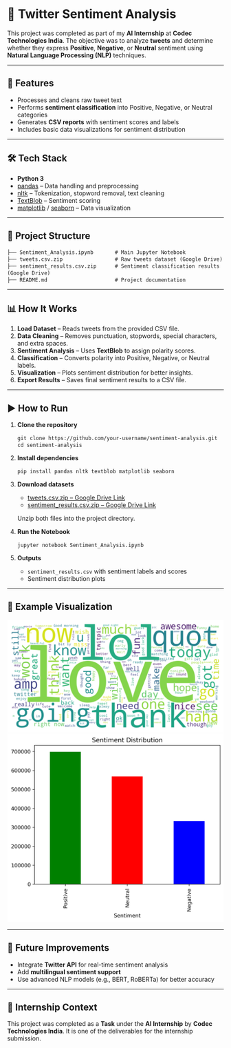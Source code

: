 # 📝 Twitter Sentiment Analysis

This project was completed as part of my **AI Internship** at **Codec Technologies India**.
The objective was to analyze **tweets** and determine whether they express **Positive**, **Negative**, or **Neutral** sentiment using **Natural Language Processing (NLP)** techniques.

---

## 🚀 Features

* Processes and cleans raw tweet text
* Performs **sentiment classification** into Positive, Negative, or Neutral categories
* Generates **CSV reports** with sentiment scores and labels
* Includes basic data visualizations for sentiment distribution

---

## 🛠️ Tech Stack

* **Python 3**
* [pandas](https://pandas.pydata.org/) – Data handling and preprocessing
* [nltk](https://www.nltk.org/) – Tokenization, stopword removal, text cleaning
* [TextBlob](https://textblob.readthedocs.io/) – Sentiment scoring
* [matplotlib](https://matplotlib.org/) / [seaborn](https://seaborn.pydata.org/) – Data visualization

---

## 📂 Project Structure

```
├── Sentiment_Analysis.ipynb       # Main Jupyter Notebook
├── tweets.csv.zip                 # Raw tweets dataset (Google Drive)
├── sentiment_results.csv.zip      # Sentiment classification results (Google Drive)
├── README.md                      # Project documentation
```

---

## 📊 How It Works

1. **Load Dataset** – Reads tweets from the provided CSV file.
2. **Data Cleaning** – Removes punctuation, stopwords, special characters, and extra spaces.
3. **Sentiment Analysis** – Uses **TextBlob** to assign polarity scores.
4. **Classification** – Converts polarity into Positive, Negative, or Neutral labels.
5. **Visualization** – Plots sentiment distribution for better insights.
6. **Export Results** – Saves final sentiment results to a CSV file.

---

## ▶️ How to Run

1. **Clone the repository**

   ```
   git clone https://github.com/your-username/sentiment-analysis.git
   cd sentiment-analysis
   ```

2. **Install dependencies**

   ```
   pip install pandas nltk textblob matplotlib seaborn
   ```

3. **Download datasets**

   * [tweets.csv.zip – Google Drive Link](https://drive.google.com/file/d/1V_G7cve-frtqM-p9Cbe-9ikT7D8gfexk/view?usp=share_link)
   * [sentiment_results.csv.zip – Google Drive Link](https://drive.google.com/file/d/1GXQ7RHo9bwucaa_tctbRPK-aBGMNGIVA/view?usp=share_link)

   Unzip both files into the project directory.

4. **Run the Notebook**

   ```
   jupyter notebook Sentiment_Analysis.ipynb
   ```

5. **Outputs**

   * `sentiment_results.csv` with sentiment labels and scores
   * Sentiment distribution plots

---

## 📌 Example Visualization

![Word Cloud](word_cloud.png)
![Count Plot](count_plot.png)

---

## 📅 Future Improvements

* Integrate **Twitter API** for real-time sentiment analysis
* Add **multilingual sentiment support**
* Use advanced NLP models (e.g., BERT, RoBERTa) for better accuracy

---

## 📜 Internship Context

This project was completed as a **Task** under the **AI Internship** by **Codec Technologies India**.
It is one of the deliverables for the internship submission.

